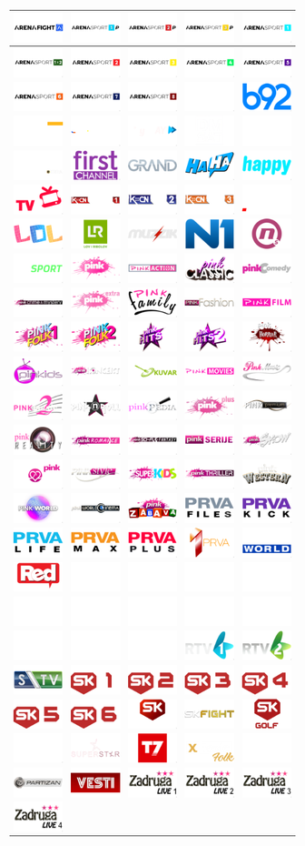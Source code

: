 | ![](https://raw.githubusercontent.com/RevGear/logo/master/Countries/RS/ArenaFight.png) | ![](https://raw.githubusercontent.com/RevGear/logo/master/Countries/RS/ArenaPremium1.png) | ![](https://raw.githubusercontent.com/RevGear/logo/master/Countries/RS/ArenaPremium2.png) | ![](https://raw.githubusercontent.com/RevGear/logo/master/Countries/RS/ArenaPremium3.png) | ![](https://raw.githubusercontent.com/RevGear/logo/master/Countries/RS/ArenaSport1.png) | 
|:---:|:---:|:---:|:---:|:---:| 
| ![](https://raw.githubusercontent.com/RevGear/logo/master/Countries/RS/ArenaSport1x2.png) | ![](https://raw.githubusercontent.com/RevGear/logo/master/Countries/RS/ArenaSport2.png) | ![](https://raw.githubusercontent.com/RevGear/logo/master/Countries/RS/ArenaSport3.png) | ![](https://raw.githubusercontent.com/RevGear/logo/master/Countries/RS/ArenaSport4.png) | ![](https://raw.githubusercontent.com/RevGear/logo/master/Countries/RS/ArenaSport5.png) | 
| ![](https://raw.githubusercontent.com/RevGear/logo/master/Countries/RS/ArenaSport6.png) | ![](https://raw.githubusercontent.com/RevGear/logo/master/Countries/RS/ArenaSport7.png) | ![](https://raw.githubusercontent.com/RevGear/logo/master/Countries/RS/ArenaSport8.png) | ![](https://raw.githubusercontent.com/RevGear/logo/master/Countries/RS/Arta.png) | ![](https://raw.githubusercontent.com/RevGear/logo/master/Countries/RS/B92.png) | 
| ![](https://raw.githubusercontent.com/RevGear/logo/master/Countries/RS/BalkanTrip.png) | ![](https://raw.githubusercontent.com/RevGear/logo/master/Countries/RS/Cinemania.png) | ![](https://raw.githubusercontent.com/RevGear/logo/master/Countries/RS/CityPlay.png) | ![](https://raw.githubusercontent.com/RevGear/logo/master/Countries/RS/DMSat.png) | ![](https://raw.githubusercontent.com/RevGear/logo/master/Countries/RS/FilmKlub.png) | 
| ![](https://raw.githubusercontent.com/RevGear/logo/master/Countries/RS/FilmKlubExtra.png) | ![](https://raw.githubusercontent.com/RevGear/logo/master/Countries/RS/FirstChannel.png) | ![](https://raw.githubusercontent.com/RevGear/logo/master/Countries/RS/Grand.png) | ![](https://raw.githubusercontent.com/RevGear/logo/master/Countries/RS/HaHa.png) | ![](https://raw.githubusercontent.com/RevGear/logo/master/Countries/RS/Happy.png) | 
| ![](https://raw.githubusercontent.com/RevGear/logo/master/Countries/RS/IDJTV.png) | ![](https://raw.githubusercontent.com/RevGear/logo/master/Countries/RS/KCN1.png) | ![](https://raw.githubusercontent.com/RevGear/logo/master/Countries/RS/KCN2.png) | ![](https://raw.githubusercontent.com/RevGear/logo/master/Countries/RS/KCN3.png) | ![](https://raw.githubusercontent.com/RevGear/logo/master/Countries/RS/KurirTV.png) | 
| ![](https://raw.githubusercontent.com/RevGear/logo/master/Countries/RS/Lol.png) | ![](https://raw.githubusercontent.com/RevGear/logo/master/Countries/RS/Loviribolov.png) | ![](https://raw.githubusercontent.com/RevGear/logo/master/Countries/RS/Muzzik.png) | ![](https://raw.githubusercontent.com/RevGear/logo/master/Countries/RS/N1.png) | ![](https://raw.githubusercontent.com/RevGear/logo/master/Countries/RS/NovaS.png) | 
| ![](https://raw.githubusercontent.com/RevGear/logo/master/Countries/RS/NovaSport.png) | ![](https://raw.githubusercontent.com/RevGear/logo/master/Countries/RS/Pink.png) | ![](https://raw.githubusercontent.com/RevGear/logo/master/Countries/RS/PinkAction.png) | ![](https://raw.githubusercontent.com/RevGear/logo/master/Countries/RS/PinkClassic.png) | ![](https://raw.githubusercontent.com/RevGear/logo/master/Countries/RS/PinkComedy.png) | 
| ![](https://raw.githubusercontent.com/RevGear/logo/master/Countries/RS/PinkCrimeMystery.png) | ![](https://raw.githubusercontent.com/RevGear/logo/master/Countries/RS/PinkExtra.png) | ![](https://raw.githubusercontent.com/RevGear/logo/master/Countries/RS/PinkFamily.png) | ![](https://raw.githubusercontent.com/RevGear/logo/master/Countries/RS/PinkFashion.png) | ![](https://raw.githubusercontent.com/RevGear/logo/master/Countries/RS/PinkFilm.png) | 
| ![](https://raw.githubusercontent.com/RevGear/logo/master/Countries/RS/PinkFolk1.png) | ![](https://raw.githubusercontent.com/RevGear/logo/master/Countries/RS/PinkFolk2.png) | ![](https://raw.githubusercontent.com/RevGear/logo/master/Countries/RS/PinkHits.png) | ![](https://raw.githubusercontent.com/RevGear/logo/master/Countries/RS/PinkHits2.png) | ![](https://raw.githubusercontent.com/RevGear/logo/master/Countries/RS/PinkHorror.png) | 
| ![](https://raw.githubusercontent.com/RevGear/logo/master/Countries/RS/PinkKids.png) | ![](https://raw.githubusercontent.com/RevGear/logo/master/Countries/RS/PinkKoncert.png) | ![](https://raw.githubusercontent.com/RevGear/logo/master/Countries/RS/PinkKuvar.png) | ![](https://raw.githubusercontent.com/RevGear/logo/master/Countries/RS/PinkMovies.png) | ![](https://raw.githubusercontent.com/RevGear/logo/master/Countries/RS/PinkMusic.png) | 
| ![](https://raw.githubusercontent.com/RevGear/logo/master/Countries/RS/PinkMusic2.png) | ![](https://raw.githubusercontent.com/RevGear/logo/master/Countries/RS/PinknRoll.png) | ![](https://raw.githubusercontent.com/RevGear/logo/master/Countries/RS/PinkPedia.png) | ![](https://raw.githubusercontent.com/RevGear/logo/master/Countries/RS/PinkPlus.png) | ![](https://raw.githubusercontent.com/RevGear/logo/master/Countries/RS/PinkPremium.png) | 
| ![](https://raw.githubusercontent.com/RevGear/logo/master/Countries/RS/PinkReality.png) | ![](https://raw.githubusercontent.com/RevGear/logo/master/Countries/RS/PinkRomance.png) | ![](https://raw.githubusercontent.com/RevGear/logo/master/Countries/RS/PinkSciFiFantasy.png) | ![](https://raw.githubusercontent.com/RevGear/logo/master/Countries/RS/PinkSerije.png) | ![](https://raw.githubusercontent.com/RevGear/logo/master/Countries/RS/PinkShow.png) | 
| ![](https://raw.githubusercontent.com/RevGear/logo/master/Countries/RS/PinkSoap.png) | ![](https://raw.githubusercontent.com/RevGear/logo/master/Countries/RS/PinkStyle.png) | ![](https://raw.githubusercontent.com/RevGear/logo/master/Countries/RS/PinkSuperKids.png) | ![](https://raw.githubusercontent.com/RevGear/logo/master/Countries/RS/PinkThriller.png) | ![](https://raw.githubusercontent.com/RevGear/logo/master/Countries/RS/PinkWestern.png) | 
| ![](https://raw.githubusercontent.com/RevGear/logo/master/Countries/RS/PinkWorld.png) | ![](https://raw.githubusercontent.com/RevGear/logo/master/Countries/RS/PinkWorldCinema.png) | ![](https://raw.githubusercontent.com/RevGear/logo/master/Countries/RS/PinkZabava.png) | ![](https://raw.githubusercontent.com/RevGear/logo/master/Countries/RS/PrvaFiles.png) | ![](https://raw.githubusercontent.com/RevGear/logo/master/Countries/RS/PrvaKick.png) | 
| ![](https://raw.githubusercontent.com/RevGear/logo/master/Countries/RS/PrvaLife.png) | ![](https://raw.githubusercontent.com/RevGear/logo/master/Countries/RS/PrvaMax.png) | ![](https://raw.githubusercontent.com/RevGear/logo/master/Countries/RS/PrvaPlus.png) | ![](https://raw.githubusercontent.com/RevGear/logo/master/Countries/RS/PrvaSrpskaTV.png) | ![](https://raw.githubusercontent.com/RevGear/logo/master/Countries/RS/PrvaWorld.png) | 
| ![](https://raw.githubusercontent.com/RevGear/logo/master/Countries/RS/RedTV.png) | ![](https://raw.githubusercontent.com/RevGear/logo/master/Countries/RS/RTS1.png) | ![](https://raw.githubusercontent.com/RevGear/logo/master/Countries/RS/RTS2.png) | ![](https://raw.githubusercontent.com/RevGear/logo/master/Countries/RS/RTS3.png) | ![](https://raw.githubusercontent.com/RevGear/logo/master/Countries/RS/RTSDrama.png) | 
| ![](https://raw.githubusercontent.com/RevGear/logo/master/Countries/RS/RTSKlasika.png) | ![](https://raw.githubusercontent.com/RevGear/logo/master/Countries/RS/RTSKolo.png) | ![](https://raw.githubusercontent.com/RevGear/logo/master/Countries/RS/RTSMuzika.png) | ![](https://raw.githubusercontent.com/RevGear/logo/master/Countries/RS/RTSNauka.png) | ![](https://raw.githubusercontent.com/RevGear/logo/master/Countries/RS/RTSPoletarac.png) | 
| ![](https://raw.githubusercontent.com/RevGear/logo/master/Countries/RS/RTSSvet.png) | ![](https://raw.githubusercontent.com/RevGear/logo/master/Countries/RS/RTSTrezor.png) | ![](https://raw.githubusercontent.com/RevGear/logo/master/Countries/RS/RTSZivot.png) | ![](https://raw.githubusercontent.com/RevGear/logo/master/Countries/RS/RTV1.png) | ![](https://raw.githubusercontent.com/RevGear/logo/master/Countries/RS/RTV2.png) | 
| ![](https://raw.githubusercontent.com/RevGear/logo/master/Countries/RS/SandzakTV.png) | ![](https://raw.githubusercontent.com/RevGear/logo/master/Countries/RS/SportKlub1.png) | ![](https://raw.githubusercontent.com/RevGear/logo/master/Countries/RS/SportKlub2.png) | ![](https://raw.githubusercontent.com/RevGear/logo/master/Countries/RS/SportKlub3.png) | ![](https://raw.githubusercontent.com/RevGear/logo/master/Countries/RS/SportKlub4.png) | 
| ![](https://raw.githubusercontent.com/RevGear/logo/master/Countries/RS/SportKlub5.png) | ![](https://raw.githubusercontent.com/RevGear/logo/master/Countries/RS/SportKlub6.png) | ![](https://raw.githubusercontent.com/RevGear/logo/master/Countries/RS/SportKlubEsports.png) | ![](https://raw.githubusercontent.com/RevGear/logo/master/Countries/RS/SportKlubFight.png) | ![](https://raw.githubusercontent.com/RevGear/logo/master/Countries/RS/SportKlubGolf.png) | 
| ![](https://raw.githubusercontent.com/RevGear/logo/master/Countries/RS/StudioB.png) | ![](https://raw.githubusercontent.com/RevGear/logo/master/Countries/RS/SuperstarTV.png) | ![](https://raw.githubusercontent.com/RevGear/logo/master/Countries/RS/T7.png) | ![](https://raw.githubusercontent.com/RevGear/logo/master/Countries/RS/ToxicFolk.png) | ![](https://raw.githubusercontent.com/RevGear/logo/master/Countries/RS/ToxicTV.png) | 
| ![](https://raw.githubusercontent.com/RevGear/logo/master/Countries/RS/TVPartizan.png) | ![](https://raw.githubusercontent.com/RevGear/logo/master/Countries/RS/Vesti.png) | ![](https://raw.githubusercontent.com/RevGear/logo/master/Countries/RS/Zadruga1.png) | ![](https://raw.githubusercontent.com/RevGear/logo/master/Countries/RS/Zadruga2.png) | ![](https://raw.githubusercontent.com/RevGear/logo/master/Countries/RS/Zadruga3.png) | 
| ![](https://raw.githubusercontent.com/RevGear/logo/master/Countries/RS/Zadruga4.png)  | 
